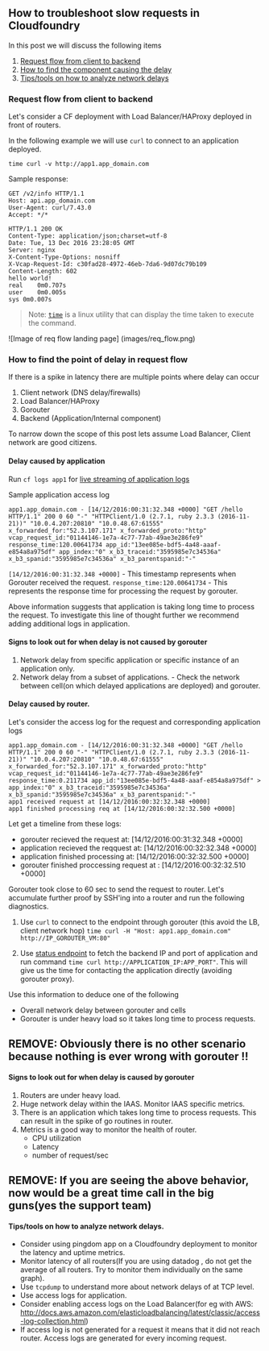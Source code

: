 ## How to troubleshoot slow requests in Cloudfoundry

In this post we will discuss the following items

1. [Request flow from client to backend](#request_flow)
1. [How to find the component causing the delay](#components)
1. [Tips/tools on how to analyze network delays](#tips)

<a name='request_flow'></a>
### Request flow from client to backend
Let's consider a CF deployment with Load Balancer/HAProxy deployed in front of routers. 

In the following example we will use `curl` to connect to an application deployed.

`time curl -v http://app1.app_domain.com`

Sample response:
```
GET /v2/info HTTP/1.1
Host: api.app_domain.com
User-Agent: curl/7.43.0
Accept: */*

HTTP/1.1 200 OK
Content-Type: application/json;charset=utf-8
Date: Tue, 13 Dec 2016 23:28:05 GMT
Server: nginx
X-Content-Type-Options: nosniff
X-Vcap-Request-Id: c30fad28-4972-46eb-7da6-9d07dc79b109
Content-Length: 602
hello world!
real	0m0.707s
user	0m0.005s
sys	0m0.007s
```

>Note: [`time`](https://linux.die.net/man/1/time) is a linux utility that can display the time taken to execute the command.

![Image of req flow landing page]
(images/req_flow.png)

<a name='components'></a>
### How to find the point of delay in request flow

If there is a spike in latency there are multiple points where delay can occur

1. Client network (DNS delay/firewalls)
1. Load Balancer/HAProxy
1. Gorouter
1. Backend (Application/Internal component)

To narrow down the scope of this post lets assume Load Balancer, Client network are good citizens.

#### Delay caused by application

Run `cf logs app1` for [live streaming of application logs](https://docs.cloudfoundry.org/adminguide/supporting-websockets.html) 

Sample application access log

```
app1.app_domain.com - [14/12/2016:00:31:32.348 +0000] "GET /hello HTTP/1.1" 200 0 60 "-" "HTTPClient/1.0 (2.7.1, ruby 2.3.3 (2016-11-21))" "10.0.4.207:20810" "10.0.48.67:61555" x_forwarded_for:"52.3.107.171" x_forwarded_proto:"http" vcap_request_id:"01144146-1e7a-4c77-77ab-49ae3e286fe9" response_time:120.00641734 app_id:"13ee085e-bdf5-4a48-aaaf-e854a8a975df" app_index:"0" x_b3_traceid:"3595985e7c34536a" x_b3_spanid:"3595985e7c34536a" x_b3_parentspanid:"-"
```

`[14/12/2016:00:31:32.348 +0000]` - This timestamp represents when Gorouter received the request.
`response_time:120.00641734` - This represents the response time for processing the request by gorouter.

Above information suggests that application is taking long time to process the request. To investigate this line of thought further we recommend adding additional logs in application.

#### Signs to look out for when delay is not caused by gorouter
  1. Network delay from specific application or specific instance of an application only.
  1. Network delay from a subset of applications.
    - Check the network between cell(on which delayed applications are deployed) and gorouter.

#### Delay caused by router.

Let's consider the access log for the request and corresponding application logs
```
app1.app_domain.com - [14/12/2016:00:31:32.348 +0000] "GET /hello HTTP/1.1" 200 0 60 "-" "HTTPClient/1.0 (2.7.1, ruby 2.3.3 (2016-11-21))" "10.0.4.207:20810" "10.0.48.67:61555" x_forwarded_for:"52.3.107.171" x_forwarded_proto:"http" vcap_request_id:"01144146-1e7a-4c77-77ab-49ae3e286fe9" response_time:0.211734 app_id:"13ee085e-bdf5-4a48-aaaf-e854a8a975df" > app_index:"0" x_b3_traceid:"3595985e7c34536a" x_b3_spanid:"3595985e7c34536a" x_b3_parentspanid:"-"
app1 received request at [14/12/2016:00:32:32.348 +0000]
app1 finished processing req at [14/12/2016:00:32:32.500 +0000]
```

Let get a timeline from these logs:
- gorouter recieved the request at: [14/12/2016:00:31:32.348 +0000]
- application recieved the reqquest at: [14/12/2016:00:32:32.348 +0000]
- application finished processing at: [14/12/2016:00:32:32.500 +0000]
- gorouter finished proccessing request at : [14/12/2016:00:32:32.510 +0000]

Gorouter took close to 60 sec to send the request to router. Let's accumulate further proof by SSH'ing into a router and run the following diagnostics.

1. Use `curl` to connect to the endpoint through gorouter (this avoid the LB, client network hop)
`time curl -H "Host: app1.app_domain.com" http://IP_GOROUTER_VM:80"`

1. Use [status endpoint](https://github.com/cloudfoundry/gorouter/tree/master#the-routing-table) to fetch the backend IP and port of application and run command 
`time curl http://APPLICATION_IP:APP_PORT"`. This will give us the time for contacting the application directly (avoiding gorouter proxy). 

Use this information to deduce one of the following
- Overall network delay between gorouter and cells
- Gorouter is under heavy load so it takes long time to process requests.

## REMOVE: Obviously there is no other scenario because nothing is ever wrong with gorouter !!

#### Signs to look out for when delay is caused by gorouter

1. Routers are under heavy load.
1. Huge network delay within the IAAS. Monitor IAAS specific metrics.
1. There is an application which takes long time to process requests. This can result in the spike of go routines in router.
1. Metrics is a good way to monitor the health of router. 
    - CPU utilization
    - Latency
    - number of request/sec

## REMOVE: If you are seeing the above behavior, now would be a great time call in the big guns(yes the support team)

<a name='tips'></a>
#### Tips/tools on how to analyze network delays.
- Consider using pingdom app on a Cloudfoundry deployment to monitor the latency and uptime metrics.
- Monitor latency of all routers(If you are using datadog , do not get the average of all routers. Try to monitor them individually on the same graph).
- Use `tcpdump` to understand more about network delays of at TCP level. 
- Use access logs for application.
- Consider enabling access logs on the Load Balancer(for eg with AWS: http://docs.aws.amazon.com/elasticloadbalancing/latest/classic/access-log-collection.html)
- If access log is not generated for a request it means that it did not reach router. Access logs are generated for every incoming request. 
